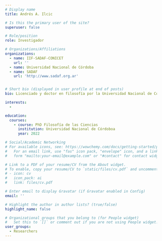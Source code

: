 ```yaml
---
# Display name
title: Andrés A. Ilcic

# Is this the primary user of the site?
superuser: false

# Role/position
role: Investigador

# Organizations/Affiliations
organizations:
  - name: IIF-SADAF-CONICET
    url: ''
  - name: Universidad Nacional de Córdoba
  - name: SADAF
    url: 'http://www.sadaf.org.ar'


# Short bio (displayed in user profile at end of posts)
bio: Licenciado y doctor en filosofía por la Universidad Nacional de Córdoba. Becario postdoctoral del CONICET en el Instituto de investigaciones Filosóficas de la Sociedad de Análisis Filosófico (IIF-SADAF). Sus áreas de especialidad son la historia y la epistemología de los sistemas complejos y las múltiples facetas de la intersección entre la (filosofía de) la ciencia y la tecnología, especialmente las simulaciones computacionales y la inteligencia artificial. Cuando nadie lo mira, intenta resolver el probema de la irrazonable efectividad de la matemática en ciencias pensando acerca de patrones. Forma parte de la red Dedalus de estudios sobre la técnica, el grupo MODELAR de filosofía de las ciencias de la FFyH-UNC, el grupo de sistemas complejos e inteligencia artificial de SADAF y el NODO de Colaboración Científico-Industrial de IA de la UNC. También es editor de la revista Epistemología e Historia de la Ciencia (UNC).

interests:
  - 

education:
  courses:
    - course: PhD Filosofía de las Ciencias
      institution: Universidad Nacional de Córdoboa
      year: 2022

# Social/Academic Networking
# For available icons, see: https://wowchemy.com/docs/getting-started/page-builder/#icons
#   For an email link, use "fas" icon pack, "envelope" icon, and a link in the
#   form "mailto:your-email@example.com" or "#contact" for contact widget.

# Link to a PDF of your resume/CV from the About widget.
# To enable, copy your resume/CV to `static/files/cv.pdf` and uncomment the lines below.
# - icon: cv
#   icon_pack: ai
#   link: files/cv.pdf

# Enter email to display Gravatar (if Gravatar enabled in Config)
email: ''

# Highlight the author in author lists? (true/false)
highlight_name: false

# Organizational groups that you belong to (for People widget)
#   Set this to `[]` or comment out if you are not using People widget.
user_groups:
  - Researchers
---
```

<!-- 
Algún día tendrá una (pequeña) biografía

Lorem ipsum dolor sit amet, consectetur adipiscing elit. Sed neque elit, tristique placerat feugiat ac, facilisis vitae arcu. Proin eget egestas augue. Praesent ut sem nec arcu pellentesque aliquet. Duis dapibus diam vel metus tempus vulputate. -->
